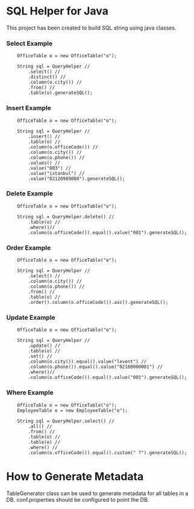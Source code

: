 # SQL Helper for Java

This project has been created to build SQL string using java classes.

### Select Example

```
    OfficeTable o = new OfficeTable("o");

	String sql = QueryHelper //
		.select() //
		.distinct() //
		.column(o.city()) //
		.from() //
		.table(o).generateSQL();
```

### Insert Example

```
    OfficeTable o = new OfficeTable("o");

	String sql = QueryHelper //
		.insert() //
		.table(o) //
		.column(o.officeCode()) //
		.column(o.city()) //
		.column(o.phone()) //
		.values() //
		.value("003") //
		.value("istanbul") //
		.value("02120989808").generateSQL();
```

### Delete Example

```
    OfficeTable o = new OfficeTable("o");

	String sql = QueryHelper.delete() //
		.table(o) //
		.where()//
		.column(o.officeCode()).equal().value("001").generateSQL();
```

### Order Example

```
    OfficeTable o = new OfficeTable("o");

	String sql = QueryHelper //
		.select() //
		.column(o.city()) //
		.column(o.phone()) //
		.from() //
		.table(o) //
		.order().column(o.officeCode()).asc().generateSQL();
```

### Update Example

```
    OfficeTable o = new OfficeTable("o");

	String sql = QueryHelper //
		.update() //
		.table(o) //
		.set() //
		.column(o.city()).equal().value("levent") //
		.column(o.phone()).equal().value("02160000001") //
		.where()//
		.column(o.officeCode()).equal().value("001").generateSQL();
```

### Where Example

```
	OfficeTable o = new OfficeTable("o");
	EmployeeTable e = new EmployeeTable("e");

	String sql = QueryHelper.select() //
		.all() //
		.from() //
		.table(o) //
		.table(e) //
		.where() //
		.column(o.officeCode()).equal().custom(" ?").generateSQL();
```
# How to Generate Metadata

TableGenerator class can be used to generate metadata for all tables in a DB. conf.properties should be configured to point the DB.